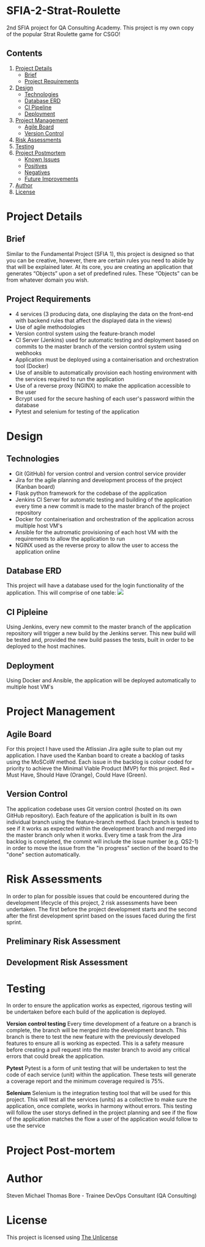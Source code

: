 # SFIA-2-Strat-Roulette
2nd SFIA project for QA Consulting Academy. This project is my own copy of the popular Strat Roulette game for CSGO!

## Contents
1. [Project Details](#Project-Details)
   * [Brief](#Brief)
   * [Project Requirements](#Project-Requirements)
2. [Design](#Design)
   * [Technologies](#Technologies)
   * [Database ERD](#Database-Erd)
   * [CI Pipeline](#CI-Pipeline)
   * [Deployment](#Deployment)
3. [Project Management](#Project-Tracking)
   * [Agile Board](#Agile-Board)
   * [Version Control](#Version-Control)
4. [Risk Assessments](#Risk-Assessments)
5. [Testing](#Testing)
7. [Project Postmortem](#Project-Postmortem)
   * [Known Issues](#Known-Issues)
   * [Positives](#Positives)
   * [Negatives](#Negatives)
   * [Future Improvements](#Future-Improvements)
8. [Author](#Author)
9. [License](#License0)

# Project Details
## Brief
Similar to the Fundamental Project (SFIA 1), this project is designed so that you can be creative, however, there are certain rules you need to abide by that will be explained later.
At its core, you are creating an application that generates “Objects” upon a set of predefined rules.
These “Objects” can be from whatever domain you wish.

## Project Requirements
- 4 services (3 producing data, one displaying the data on the front-end with backend rules that affect the displayed data in the views)
- Use of agile methodologies
- Version control system using the feature-branch model
- CI Server (Jenkins) used for automatic testing and deployment based on commits to the master branch of the version control system using webhooks
- Application must be deployed using a containerisation and orchestration tool (Docker)
- Use of ansible to automatically provision each hosting environment with the services required to run the application
- Use of a reverse proxy (NGINX) to make the application accessible to the user
- Bcrypt used for the secure hashing of each user's password within the database
- Pytest and selenium for testing of the application
# Design
## Technologies
- Git (GitHub) for version control and version control service provider
- Jira for the agile planning and development process of the project (Kanban board)
- Flask python framework for the codebase of the application
- Jenkins CI Server for automatic testing and building of the application every time a new commit is made to the master branch of the project repository
- Docker for containerisation and orchestration of the application across multiple host VM's
- Ansible for the autromatic provisioning of each host VM with the requirements to allow the application to run
- NGINX used as the reverse proxy to allow the user to access the application online
## Database ERD
This project will have a database used for the login functionality of the application. This will comprise of one table:
![](README_Assets/Database-table.png)
## CI Pipleine
Using Jenkins, every new commit to the master branch of the application repository will trigger a new build by the Jenkins server. This new build will be tested and, provided the new build passes the tests, built in order to be deployed to the host machines.
## Deployment
Using Docker and Ansible, the application will be deployed automatically to multiple host VM's

# Project Management
## Agile Board
For this project I have used the Atlissian Jira agile suite to plan out my application. I have used the Kanban board to create a backlog of tasks using the MoSCoW method. Each issue in the backlog is colour coded for priority to achieve the Minimal Viable Product (MVP) for this project. Red = Must Have, Should Have (Orange), Could Have (Green).

## Version Control
The application codebase uses Git version control (hosted on its own GitHub repository). Each feature of the application is built in its own individual branch using the feature-branch method. Each branch is tested to see if it works as expected within the development branch and merged into the master branch only when it works. Every time a task from the Jira backlog is completed, the commit will include the issue number (e.g. QS2-1) in order to move the issue from the "in progress" section of the board to the "done" section automatically. 

# Risk Assessments
In order to plan for possible issues that could be encountered during the development lifecycle of this project, 2 risk assessments have been undertaken. The first before the project development starts and the second after the first development sprint based on the issues faced during the first sprint. 
## Preliminary Risk Assessment

## Development Risk Assessment

# Testing
In order to ensure the application works as expected, rigorous testing will be undertaken before each build of the application is deployed. 

**Version control testing**
Every time development of a feature on a branch is complete, the branch will be merged into the development branch. This branch is there to test the new feature with the previously developed features to ensure all is working as expected. This is a safety measure before creating a pull request into the master branch to avoid any critical errors that could break the application.

**Pytest**
Pytest is a form of unit testing that will be undertaken to test the code of each service (unit) within the application. These tests will generate a coverage report and the minimum coverage required is 75%.

**Selenium**
Selenium is the integration testing tool that will be used for this project. This will test all the services (units) as a collective to make sure the application, once complete, works in harmony without errors. This testing will follow the user storys defined in the project planning and see if the flow of the application matches the flow a user of the application would follow to use the service

# Project Post-mortem



# Author
Steven Michael Thomas Bore - Trainee DevOps Consultant (QA Consulting)

# License
This project is licensed using [The Unlicense](https://unlicense.org/)